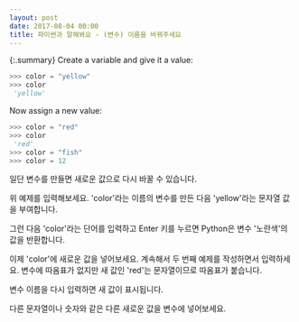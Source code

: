 ```yaml
---
layout: post
date: 2017-08-04 00:00
title: 파이썬과 말해봐요 - (변수) 이름을 바꿔주세요
---
```


{:.summary}
Create a variable and give it a value:
```python
>>> color = "yellow"
>>> color
 'yellow'
```
Now assign a new value:
```python
>>> color = "red"
>>> color
 'red'
>>> color = "fish"
>>> color = 12
```

일단 변수를 만들면 새로운 값으로 다시 바꿀 수 있습니다.

위 예제를 입력해보세요. 'color'라는 이름의 변수를 만든 다음 'yellow'라는 문자열 값을 부여합니다.

그런 다음 'color'라는 단어를 입력하고 Enter 키를 누르면 Python은 변수 '노란색'의 값을 반환합니다.

이제 'color'에 새로운 값을 넣어보세요. 계속해서 두 번째 예제를 작성하면서 입력하세요. 변수에 따옴표가 없지만 새 값인 'red'는 문자열이므로 따옴표가 붙습니다.

변수 이름을 다시 입력하면 새 값이 표시됩니다.

다른 문자열이나 숫자와 같은 다른 새로운 값을 변수에 넣어보세요.
